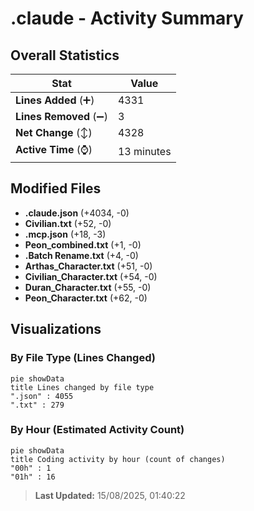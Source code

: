 # .claude - Activity Summary 

## Overall Statistics

| Stat                   | Value                                                             |
| ---------------------- | ----------------------------------------------------------------- |
| **Lines Added** (➕)   | 4331                                          |
| **Lines Removed** (➖) | 3                                        |
| **Net Change** (↕)    | 4328                |
| **Active Time** (⌚)   | 13 minutes |


## Modified Files
- **.claude.json** (+4034, -0)
- **Civilian.txt** (+52, -0)
- **.mcp.json** (+18, -3)
- **Peon_combined.txt** (+1, -0)
- **.Batch Rename.txt** (+4, -0)
- **Arthas_Character.txt** (+51, -0)
- **Civilian_Character.txt** (+54, -0)
- **Duran_Character.txt** (+55, -0)
- **Peon_Character.txt** (+62, -0)

## Visualizations

### By File Type (Lines Changed)

```mermaid
pie showData
title Lines changed by file type
".json" : 4055
".txt" : 279
```

### By Hour (Estimated Activity Count)

```mermaid
pie showData
title Coding activity by hour (count of changes)
"00h" : 1
"01h" : 16
```


> **Last Updated:** 15/08/2025, 01:40:22